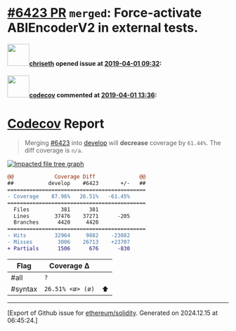 # [\#6423 PR](https://github.com/ethereum/solidity/pull/6423) `merged`: Force-activate ABIEncoderV2 in external tests.

#### <img src="https://avatars.githubusercontent.com/u/9073706?v=4" width="50">[chriseth](https://github.com/chriseth) opened issue at [2019-04-01 09:32](https://github.com/ethereum/solidity/pull/6423):



#### <img src="https://avatars.githubusercontent.com/in/254?v=4" width="50">[codecov](https://github.com/apps/codecov) commented at [2019-04-01 13:36](https://github.com/ethereum/solidity/pull/6423#issuecomment-478581934):

# [Codecov](https://codecov.io/gh/ethereum/solidity/pull/6423?src=pr&el=h1) Report
> Merging [#6423](https://codecov.io/gh/ethereum/solidity/pull/6423?src=pr&el=desc) into [develop](https://codecov.io/gh/ethereum/solidity/commit/8e07a2396f100f7f9d94d2262e62a9b4614811ae?src=pr&el=desc) will **decrease** coverage by `61.44%`.
> The diff coverage is `n/a`.

[![Impacted file tree graph](https://codecov.io/gh/ethereum/solidity/pull/6423/graphs/tree.svg?width=650&token=87PGzVEwU0&height=150&src=pr)](https://codecov.io/gh/ethereum/solidity/pull/6423?src=pr&el=tree)

```diff
@@             Coverage Diff              @@
##           develop    #6423       +/-   ##
============================================
- Coverage    87.96%   26.51%   -61.45%     
============================================
  Files          381      381               
  Lines        37476    37271      -205     
  Branches      4420     4420               
============================================
- Hits         32964     9882    -23082     
- Misses        3006    26713    +23707     
+ Partials      1506      676      -830
```

| Flag | Coverage Δ | |
|---|---|---|
| #all | `?` | |
| #syntax | `26.51% <ø> (ø)` | :arrow_up: |


-------------------------------------------------------------------------------



[Export of Github issue for [ethereum/solidity](https://github.com/ethereum/solidity). Generated on 2024.12.15 at 06:45:24.]
